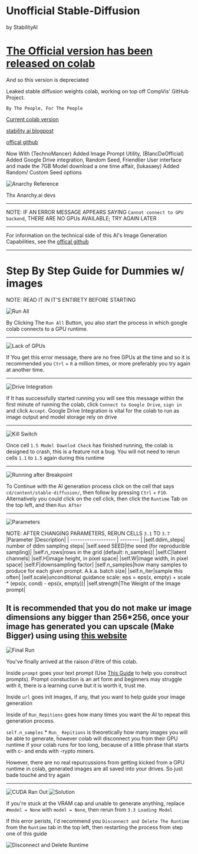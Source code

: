 # Unofficial Stable-Diffusion
by StabilityAI

# [The Official version has been released on colab](https://colab.research.google.com/drive/1jUwJ0owjigpG-9m6AI_wEStwimisUE17)
And so this version is depreciated

Leaked stable diffusion weights colab, working on top off CompVis' GitHub Project.

`By The People, For The People`

[Current colab version](https://colab.research.google.com/drive/1QyxxftYREN3cJf8kuz--zFrnBxGg0w_S?usp=sharing)

[stability ai blogpost](https://stability-ai.webpkgcache.com/doc/-/s/stability.ai/beta-signup-form)

[offical github](https://github.com/CompVis/stable-diffusion)

Now With
(TechnoMancer) Added Image Prompt Utility,
(BlancDeOfficial) Added Google Drive integration, Random Seed, Friendlier User interface and made the 7GB Model download a one time affair,
(lukasaey) Added Random/ Custom Seed options

![Anarchy Reference](https://cdn.discordapp.com/attachments/806288700736405506/1010835283211714730/unknown.png)

Thx Anarchy.ai devs

---

NOTE: IF AN ERROR MESSAGE APPEARS SAYING `Cannot connect to GPU backend`, THERE ARE NO GPUs AVAILABLE; TRY AGAIN LATER

---

For information on the technical side of this AI's Image Generation Capabilities, see the [offical github](https://github.com/CompVis/stable-diffusion)

---

# Step By Step Guide for Dummies w/ images

NOTE: READ IT IN IT'S ENTIRETY BEFORE STARTING

![Run All](https://cdn.discordapp.com/attachments/806288700736405506/1010840674272280576/Screenshot_2022-08-21_at_10.05.52.png)

By Clicking The `Run All` Button, you also start the process in which google colab connects to a GPU runtime.

---

![Lack of GPUs](https://cdn.discordapp.com/attachments/806288700736405506/1010843232239886377/Screenshot_2022-08-21_at_10.29.42.png)

If You get this error message, there are no free GPUs at the time and so it is recommended you `Ctrl` + `R` a million times, or more preferably you try again at another time.

---

![Drive Integration](https://cdn.discordapp.com/attachments/806288700736405506/1010840674603651133/Screenshot_2022-08-21_at_10.10.36.png)

If It has successfully started running you will see this message within the first minute of running the colab, click `Connect to Google Drive`, `sign in` and click `Accept`.
Google Drive Integration is vital for the colab to run as image output and model storage rely on drive

---

![Kill Switch](https://cdn.discordapp.com/attachments/806288700736405506/1010840675031449600/Screenshot_2022-08-21_at_10.13.59.png)

Once cell `1.5 Model Downlod Check` has finished running, the colab is designed to crash, this is a feature not a bug.
You will not need to rerun cells `1.1` to `1.5` again during this runtime

---

![Running after Breakpoint](https://cdn.discordapp.com/attachments/806288700736405506/1010840675455082496/Screenshot_2022-08-21_at_10.15.34.png)

To Continue with the AI generation process click on the cell that says `cd/content/stable-diffusion/`, then follow by pressing `Ctrl` +  `F10`.
Alternatively you could click on the cell click, then click the `Runtime` Tab on the top left, and then `Run After`

---

![Parameters](https://cdn.discordapp.com/attachments/806288700736405506/1010859205240041492/Screenshot_2022-08-21_at_11.33.23.png)

NOTE: AFTER CHANGING PARAMETERS, RERUN CELLS `3.1` TO `3.7`
|Parameter            |Description|
| ------------------- | --------  |
|self.ddim_steps| number of ddim sampling steps|
|self.seed SEED|the seed (for reproducible sampling)|
|self.n_rows|rows in the grid (default: n_samples)|
|self.C|latent channels|
|self.H|image height, in pixel space|
|self.W|image width, in pixel space|
|self.F|downsampling factor|
|self.n_samples|how many samples to produce for each given prompt. A.k.a. batch size|
|self.n_iter|sample this often|
|self.scale|unconditional guidance scale: eps = eps(x, empty) + scale * (eps(x, cond) - eps(x, empty))|
|self.strength|The Weight of the Image prompt|


It is recommended that you do not make ur image dimensions any bigger than 256*256, once your image has generated you can upscale (Make Bigger) using using [this website](http://waifu2x.udp.jp/)
---

![Final Run](https://cdn.discordapp.com/attachments/806288700736405506/1010840676218437682/Screenshot_2022-08-21_at_10.18.00.png)

You've finally arrived at the raison d'être of this colab. 

Inside `prompt` goes your text prompt  (Use [This Guide](https://beta.dreamstudio.ai/prompt-guide) to help you construct prompts). 
Prompt constuction is an art form and beginners may struggle with it, there is a learning curve but it is worth it, trust me.

Inside `url` goes init images, if any, that you want to help guide your image generation

Inside of `Run_Repitions` goes how many times you want the AI to repeat this generation process.

`self.n_samples`  * `Run_ Repitions` is theoretically how many images you will be able to generate, however colab will disconnect you from their GPU runtime if your colab runs for too long, because of a little phrase that starts with c- and ends with -rypto miners. 

However, there are no real repurcussions from getting kicked from a GPU runtime in colab, generated images are all saved into your drives. So just bade touché and try again

---

![CUDA Ran Out](https://cdn.discordapp.com/attachments/971921703313768578/1010866322411884574/unknown.png)
![Solution](https://cdn.discordapp.com/attachments/971921703313768578/1010866433426731029/unknown.png)

If you're stuck at the VRAM cap and unable to generate anything, replace `#model = None` with `model = None`, then rerun from `3.3 Loading Model`

If this error perists, I'd recommend you  `Disconnect and Delete The Runtime` from the `Runtime` tab in the top left, then restarting the process from step one of this guide

![Disconnect and Delete Runtime](https://cdn.discordapp.com/attachments/806288700736405506/1011379106266497125/Screenshot_2022-08-22_at_21.59.20.png)
